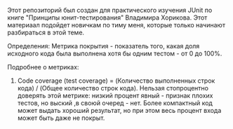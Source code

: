 Этот репозиторий был создан для практического изучения JUnit по книге "Принципы юнит-тестирования" Владимира Хорикова. Этот материаал подойдет новичкам по тиму меня, которые только начинают разбираться в этой теме.

Определения:
  Метрика покрытия - показатель того, какая доля исходного кода была выполнена хотя бы одним тестом - от 0 до 100%.


Подробнее о метриках:
  1. Code coverage (test coverage) = (Количество выполненных строк кода) / (Общее количество строк кода). Нельзая стопроцентно доверять этой метрикe: низкий процент явный - признак плохих тестов, но выский ,в своюй очеред - нет. Более компактный код может выдать хороший результат, но при этом весь процент входа может быть даже не покрыт.
     
